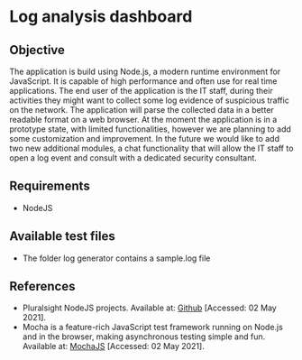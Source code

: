 # Log analysis dashboard

## Objective

The application is build using Node.js, a modern runtime environment for JavaScript. It is capable of high performance and often use for real time applications.
The end user of the application is the IT staff, during their activities they might want to collect some log evidence of suspicious traffic on the network. The application will parse the collected data in a better readable format on a web browser.
At the moment the application is in a prototype state, with limited functionalities, however we are planning to add some customization and improvement.
In the future we would like to add two new additional modules, a chat functionality that will allow the IT staff to open a log event and consult with a dedicated security consultant.

## Requirements

* NodeJS

## Available test files
* The folder log generator contains a sample.log file


## References

* Pluralsight NodeJS projects. Available at: [Github](https://github.com/pluralsight-projects) [Accessed: 02 May 2021].
* Mocha is a feature-rich JavaScript test framework running on Node.js and in the browser, making asynchronous testing simple and fun. Available at: [MochaJS](https://mochajs.org/) [Accessed: 02 May 2021].
